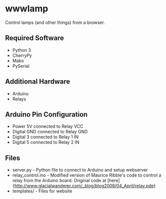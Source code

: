 wwwlamp
=======
Control lamps (and other things) from a browser.

Required Software
-----------------
- Python 3
- CherryPy
- Mako
- PySerial

Additional Hardware
-------------------
- Arduino
- Relays

Arduino Pin Configuration
-------------------------
- Power 5V connected to Relay VCC
- Digital GND connected to Relay GND
- Digital 3 connected to Relay 1 IN
- Digital 5 connected to Relay 2 IN

Files
-----
- server.py - Python file to connect to Arduino and setup webserver
- relay_control.ino - Modified version of Maurice Ribble's code to control a relay from the Arduino board.  Original code at [here]{http://www.glacialwanderer.com/_blog/blog2008/04_April/relay.pde}
- templates/ - Files for website




